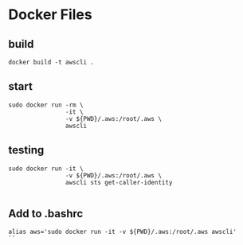 # Docker Files

## build

```  
docker build -t awscli .
```

## start

```
sudo docker run -rm \
                -it \
                -v ${PWD}/.aws:/root/.aws \
                awscli

```
## testing 

```
sudo docker run -it \
                -v ${PWD}/.aws:/root/.aws \
                awscli sts get-caller-identity


``` 

## Add to .bashrc

```
alias aws='sudo docker run -it -v ${PWD}/.aws:/root/.aws awscli'
``
